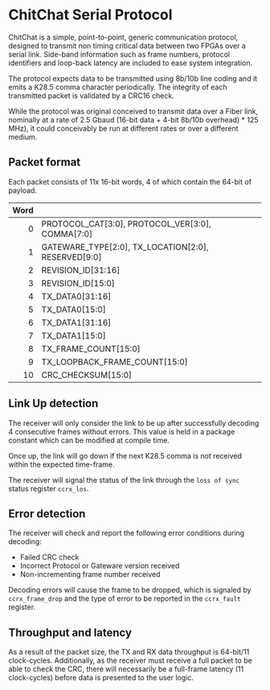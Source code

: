 # ChitChat Serial Protocol

ChitChat is a simple, point-to-point, generic communication protocol, designed
to transmit non timing critical data between two FPGAs over a serial link. Side-band
information such as frame numbers, protocol identifiers and loop-back latency are
included to ease system integration.

The protocol expects data to be transmitted using 8b/10b line coding and it emits a
K28.5 comma character periodically. The integrity of each transmitted packet is
validated by a CRC16 check.

While the protocol was original conceived to transmit data over a Fiber link, nominally
at a rate of 2.5 Gbaud (16-bit data + 4-bit 8b/10b overhead) * 125 MHz), it could
conceivably be run at different rates or over a different medium.

## Packet format

Each packet consists of 11x 16-bit words, 4 of which contain the 64-bit of payload.

| Word  |        |
| ----: | :----- |
| 0     | PROTOCOL_CAT[3:0], PROTOCOL_VER[3:0], COMMA[7:0]    |
| 1     | GATEWARE_TYPE[2:0], TX_LOCATION[2:0], RESERVED[9:0] |
| 2     | REVISION_ID[31:16] |
| 3     | REVISION_ID[15:0] |
| 4     | TX_DATA0[31:16] |
| 5     | TX_DATA0[15:0] |
| 6     | TX_DATA1[31:16] |
| 7     | TX_DATA1[15:0] |
| 8     | TX_FRAME_COUNT[15:0] |
| 9     | TX_LOOPBACK_FRAME_COUNT[15:0] |
| 10    | CRC_CHECKSUM[15:0] |

## Link Up detection

The receiver will only consider the link to be up after successfully decoding 4
consecutive frames without errors. This value is held in a package constant
which can be modified at compile time.

Once up, the link will go down if the next K28.5 comma is not received within the
expected time-frame.

The receiver will signal the status of the link through the `loss of sync` status
register `ccrx_los`.

## Error detection

The receiver will check and report the following error conditions during decoding:
* Failed CRC check
* Incorrect Protocol or Gateware version received
* Non-incrementing frame number received

Decoding errors will cause the frame to be dropped, which is signaled by `ccrx_frame_drop`
and the type of error to be reported in the `ccrx_fault` register.

## Throughput and latency

As a result of the packet size, the TX and RX data throughput is 64-bit/11 clock-cycles.
Additionally, as the receiver must receive a full packet to be able to check the CRC, there
will necessarily be a full-frame latency (11 clock-cycles) before data is presented to the
user logic.
